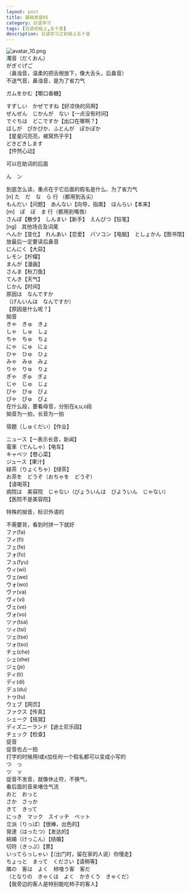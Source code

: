 ```yaml
---
layout: post
title: 基础发音05
category: 日语学习
tags: [日语初级上,五十音]
description: 日语学习之初级上五十音
---
```


![avatar_10.png](https://ooo.0o0.ooo/2017/06/15/5941f6377e8c6.png)  
濁音（だくおん）  
がぎぐげご  
（鼻浊音，温柔的把舌根放下，像大舌头，后鼻音）  
不送气音，鼻浊音，是为了省力气  

  
 ガムをかむ【嚼口香糖】  

すずしい　かぜですね【好凉快的风啊】  
ぜんぜん　じかんが　ない【一点没有时间】  
でぐちは　どこですか【出口在哪啊？】  
ほしが　ぴかぴか、ふとんが　ぽかぽか  
【星星闪亮亮，被窝热乎乎】  
どきどきします  
【怦然心动】  

  
 可以在助词的后面  


  
 ん　ン  

到底怎么读，重点在于它后面的假名是什么、为了省力气  
[n] た　だ　な　ら 行 （都用到舌尖）  
もんだい【问题】　あんない【向导，指南】　ほんらい【本来】  
[m]　ぽ　ぼ　ま 行（都用到嘴唇）  
さんぽ【散步】　しんまい【新手】　えんぴつ【铅笔】  
[ng]　其他场合及词尾  
へんか【变化】　れんあい【恋爱】　パソコン【电脑】　としょかん【图书馆】  
放最后一定要读后鼻音  
にんにく【大蒜】  
レモン【柠檬】  
まんが【漫画】  
さんま【秋刀鱼】  
てんき【天气】  
じかん【时间】  
原因は　なんですか  
（げんいんは　なんですか）  
【原因是什么呢？】  
拗音  
きゃ　きゅ　きょ  
しゃ　しゅ　しょ  
ちゃ　ちゅ　ちょ  
にゃ　にゅ　にょ  
ひゃ　ひゅ　ひょ  
みゃ　みゅ　みょ  
りゃ　りゅ　りょ  
ぎゃ　ぎゅ　ぎょ  
じゃ　じゅ　じょ  
びゃ　びゅ　びょ  
ぴゃ　ぴゅ　ぴょ  
在什么段，要看母音，分别在a,u,o段  
拗音为一拍，长音为一拍  

  
宿題（しゅくだい）【作业】  

ニュース【ー表示长音，新闻】  
電車（でんしゃ）【电车】  
キャベツ【卷心菜】  
ジュース【果汁】  
緑茶（りょくちゃ）【绿茶】  
お茶を　どうぞ（おちゃを　どうぞ）  
【请喝茶】  
病院は　美容院　じゃない（びょういんは　びよういん　じゃない）  
【医院不是美容院】  

  
特殊的拗音，标识外语的  

不需要背，看到时拼一下就好  
ファ(fa)  
フィ(fi)  
フェ(fe)  
フォ(fo)  
フュ(fyu)  
ウィ(wi)  
ウェ(we)  
ウォ(wo)  
ヴァ(va)  
ヴィ(vi)  
ヴェ(ve)  
ヴォ(vo)  
ツァ(tsa)  
ツィ(tsi)  
ツェ(tse)  
ツォ(tso)  
チェ(che)  
シェ(she)  
ジェ(je)  
ティ(ti)  
ディ(di)  
デュ(du)  
トゥ(tu)  
ウェブ【网页】  
ファクス【传真】  
シェーク【摇晃】  
ディズニーランド【迪士尼乐园】  
チェック【检查】  
促音  
促音也占一拍  
打字的时候用l或x加任何一个假名都可以变成小写的  
つ　っ  
ツ　ッ  
促音不发音，就像休止符，不换气，  
看后面的音来堵住气流  
おと　おっと  
さか　さっか  
きて　きって  
にっき　マック　スイッチ　ペット  
立派（りっぱ）【很棒，出色的】  
発達（はったつ）【发达的】  
結婚（けっこん）【结婚】  
切符（きっぷ）【票】  
いってらっしゃい【（出门时，留在家的人说）你慢走】  
ちょっと　まって　ください【请稍等】  
隣の　客は　よく　柿喰う客　客だ  
（となりの　きゃくは　よく　かきくう　きゃくだ）  
【我旁边的客人是特别能吃柿子的客人】  
